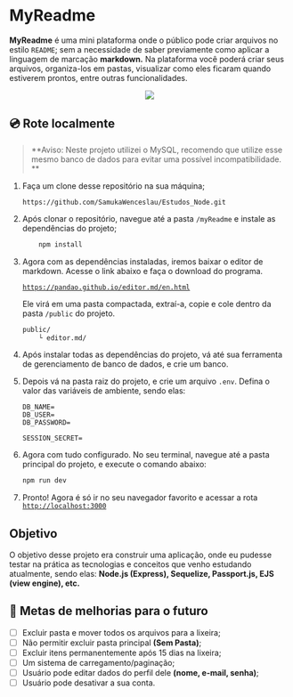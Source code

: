 # MyReadme

**MyReadme** é uma mini plataforma onde o público pode criar arquivos no estilo `README`; sem a necessidade de saber previamente como aplicar a linguagem de marcação **markdown.** Na plataforma você poderá criar seus arquivos, organiza-los em pastas, visualizar como eles ficaram quando estiverem prontos, entre outras funcionalidades.

<p align="center">
	<img src="public/images/myreadme.gif">
</p>


## :cd: Rote localmente

> **Aviso: Neste projeto utilizei o MySQL, recomendo que utilize esse mesmo banco de dados para evitar uma possível incompatibilidade. ** 

1. Faça um clone desse repositório na sua máquina;

	`https://github.com/SamukaWenceslau/Estudos_Node.git`

2. Após clonar o repositório, navegue até a pasta `/myReadme` e instale as dependências do projeto;
	```sh
		npm install
	```

3. Agora com as dependências instaladas, iremos baixar o editor de markdown. Acesse o link abaixo e faça o download do programa.

	[`https://pandao.github.io/editor.md/en.html`](https://pandao.github.io/editor.md/en.html) 
	
	Ele virá em uma pasta compactada, extraí-a, copie e cole dentro da pasta `/public` do projeto.
	```sh
	public/
		└ editor.md/
	```
4. Após instalar todas as dependências do projeto, vá até sua ferramenta de gerenciamento de banco de dados, e crie um banco.

5.  Depois vá na pasta raiz do projeto, e crie um arquivo `.env`. Defina o valor das variáveis de ambiente, sendo elas: 
	```env
	DB_NAME=
	DB_USER=
	DB_PASSWORD=

	SESSION_SECRET=
	```

6. Agora com tudo configurado. No seu terminal, navegue até a pasta principal do projeto, e execute o comando abaixo:
	```sh
	npm run dev
	```

7. Pronto! Agora é só ir no seu navegador favorito e acessar a rota [`http://localhost:3000`](http://localhost:3000/)

## Objetivo

O objetivo desse projeto era construir uma aplicação, onde eu pudesse testar na prática as tecnologias e conceitos que venho estudando atualmente, sendo elas: **Node.js (Express), Sequelize, Passport.js, EJS (view engine), etc.**

## :pushpin: Metas de melhorias para o futuro

- [ ]  Excluir pasta e mover todos os arquivos para a lixeira;
- [ ]  Não permitir excluir pasta principal **(Sem Pasta)**;
- [ ]  Excluir itens permanentemente após 15 dias na lixeira;
- [ ]  Um sistema de carregamento/paginação;
- [ ]  Usuário pode editar dados do perfil dele **(nome, e-mail, senha)**;
- [ ]  Usuário pode desativar a sua conta.   
